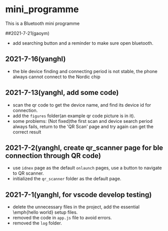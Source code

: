 # mini_programme
This is a Bluetooth mini programme

##2021-7-21(gaoym)
* add searching button and a reminder to make sure open bluetooth.

## 2021-7-16(yanghl)
* the ble device finding and connecting period is not stable, the phone always cannot connect to the Nordic chip

## 2021-7-13(yanghl, add some code)
* scan the qr code to get the device name, and find its device id for connection.
* add the `figures` folder(an example qr code picture is in it).
* some problems: (Not fixed)the first scan and device search period always fails, return to the 'QR Scan' page and try again can get the correct result

## 2021-7-2(yanghl, create qr_scanner page for ble connection through QR code)
* use `idnex` page as the default `onlaunch` pages, use a button to navigate to QR scanner.
* initialized the `qr_scanner` folder as the default page.

## 2021-7-1(yanghl, for vscode develop testing)
* delete the unnecessary files in the project, add the essential \emph{hello world} setup files.
* removed the code in `app.js` file to avoid errors.
* removed the `log` folder.
